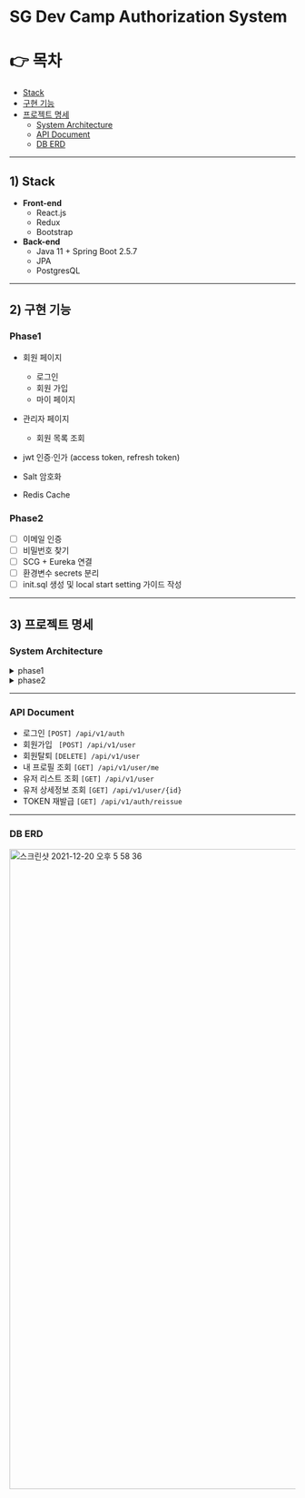 # SG Dev Camp Authorization System

# 👉 목차

- [Stack](#Stack)   
- [구현 기능](#구현-기능)
- [프로젝트 명세](#프로젝트-명세)
   - [System Architecture](#System-Architecture)
   - [API Document](#API-Document) 
   - [DB ERD](#DB-ERD) 


---

## 1) Stack 

- **Front-end**
  - React.js
  - Redux
  - Bootstrap
- **Back-end**
  - Java 11 + Spring Boot 2.5.7
  - JPA
  - PostgresQL
---

## 2) 구현 기능

### Phase1

- 회원 페이지
    - 로그인
    - 회원 가입
    - 마이 페이지
- 관리자 페이지
    - 회원 목록 조회

- jwt 인증·인가 (access token, refresh token) 
- Salt 암호화
- Redis Cache

### Phase2

- [ ] 이메일 인증
- [ ] 비밀번호 찾기
- [ ] SCG + Eureka 연결
- [ ] 환경변수 secrets 분리
- [ ] init.sql 생성 및 local start setting 가이드 작성

---

## 3) 프로젝트 명세

### System Architecture
<details>
<summary>phase1</summary>
<div markdown="1">

![system architecture](https://user-images.githubusercontent.com/75432228/146877511-89b78837-7b97-4e70-8240-49e44844b7a9.jpg)

</div>
</details>
<details>
<summary>phase2</summary>
<div markdown="1">
   
![system architecture (1)](https://user-images.githubusercontent.com/75432228/147056325-abc7b86f-8210-4b3e-acaf-7a08b6f9e5be.jpg)

</div>
</details>



---

### API Document

- 로그인 `[POST] /api/v1/auth`
- 회원가입  ` [POST] /api/v1/user` 
- 회원탈퇴 `[DELETE] /api/v1/user`
- 내 프로필 조회 `[GET] /api/v1/user/me`
- 유저 리스트 조회 `[GET] /api/v1/user`
- 유저 상세정보 조회 `[GET] /api/v1/user/{id}`
- TOKEN 재발급 `[GET] /api/v1/auth/reissue`


---

### DB ERD

<img width="1128" alt="스크린샷 2021-12-20 오후 5 58 36" src="https://user-images.githubusercontent.com/75432228/146877534-485b4598-1c96-4355-b53c-9ded3c9d8839.png">


